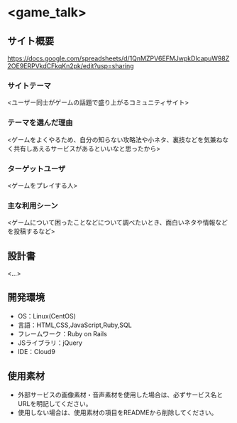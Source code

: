 # <game_talk>　

## サイト概要
https://docs.google.com/spreadsheets/d/1QnMZPV6EFMJwpkDIcapuW98Z2OE9ERPVkdCFkqKn2pk/edit?usp=sharing

### サイトテーマ
<ユーザー同士がゲームの話題で盛り上がるコミュニティサイト>

### テーマを選んだ理由
<ゲームをよくやるため、自分の知らない攻略法や小ネタ、裏技などを気兼ねなく共有しあえるサービスがあるといいなと思ったから>

### ターゲットユーザ
<ゲームをプレイする人>

### 主な利用シーン
<ゲームについて困ったことなどについて調べたいとき、面白いネタや情報などを投稿するなど>

## 設計書
<...>

## 開発環境
- OS：Linux(CentOS)
- 言語：HTML,CSS,JavaScript,Ruby,SQL
- フレームワーク：Ruby on Rails
- JSライブラリ：jQuery
- IDE：Cloud9

## 使用素材
- 外部サービスの画像素材・音声素材を使用した場合は、必ずサービス名とURLを明記してください。
- 使用しない場合は、使用素材の項目をREADMEから削除してください。
